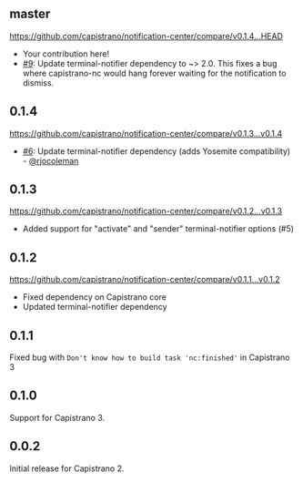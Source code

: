 ## master

https://github.com/capistrano/notification-center/compare/v0.1.4...HEAD

* Your contribution here!
* [#9](https://github.com/capistrano/notification-center/pull/9): Update terminal-notifier dependency to ~> 2.0. This fixes a bug where capistrano-nc would hang forever waiting for the notification to dismiss.

## 0.1.4

https://github.com/capistrano/notification-center/compare/v0.1.3...v0.1.4

* [#6](https://github.com/capistrano/notification-center/pull/6): Update terminal-notifier dependency (adds Yosemite compatibility) - [@rjocoleman](https://github.com/rjocoleman)

## 0.1.3

https://github.com/capistrano/notification-center/compare/v0.1.2...v0.1.3

* Added support for "activate" and "sender" terminal-notifier options (#5)

## 0.1.2

https://github.com/capistrano/notification-center/compare/v0.1.1...v0.1.2

* Fixed dependency on Capistrano core
* Updated terminal-notifier dependency

## 0.1.1

Fixed bug with `Don't know how to build task 'nc:finished'` in Capistrano 3

## 0.1.0

Support for Capistrano 3.

## 0.0.2

Initial release for Capistrano 2.
